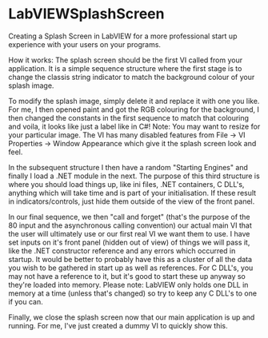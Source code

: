 # LabVIEWSplashScreen
Creating a Splash Screen in LabVIEW for a more professional start up experience with your users on your programs.

How it works:
The splash screen should be the first VI called from your application. It is a simple sequence structure where the first stage is to change the classis string indicator to match the background colour of your splash image.

To modify the splash image, simply delete it and replace it with one you like. For me, I then opened paint and got the RGB colouring for the background, I then changed the constants in the first sequence to match that colouring and voila, it looks like just a label like in C#! Note: You may want to resize for your particular image. The VI has many disabled features from File -> VI Properties -> Window Appearance which give it the splash screen look and feel.

In the subsequent structure I then have a random "Starting Engines" and finally I load a .NET module in the next. The purpose of this third structure is where you should load things up, like ini files, .NET containers, C DLL's, anything which will take time and is part of your initialisation. If these result in indicators/controls, just hide them outside of the view of the front panel.

In our final sequence, we then "call and forget" (that's the purpose of the 80 input and the asynchronous calling convention) our actual main VI that the user will ultimately use or our first real VI we want them to use. I have set inputs on it's front panel (hidden out of view) of things we will pass it, like the .NET constructor reference and any errors which occurred in startup. It would be better to probably have this as a cluster of all the data you wish to be gathered in start up as well as references. For C DLL's, you may not have a reference to it, but it's good to start these up anyway so they're loaded into memory. Please note: LabVIEW only holds one DLL in memory at a time (unless that's changed) so try to keep any C DLL's to one if you can.

Finally, we close the splash screen now that our main application is up and running. For me, I've just created a dummy VI to quickly show this.
